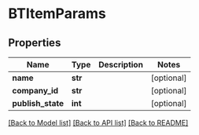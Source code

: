 # BTItemParams

## Properties
Name | Type | Description | Notes
------------ | ------------- | ------------- | -------------
**name** | **str** |  | [optional] 
**company_id** | **str** |  | [optional] 
**publish_state** | **int** |  | [optional] 

[[Back to Model list]](../README.md#documentation-for-models) [[Back to API list]](../README.md#documentation-for-api-endpoints) [[Back to README]](../README.md)


